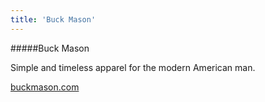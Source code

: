 ```yaml
---
title: 'Buck Mason'
---
```


#####Buck Mason

Simple and timeless apparel for the modern American man.

<a href="http://www.buckmason.com" target="_blank">buckmason.com</a>
